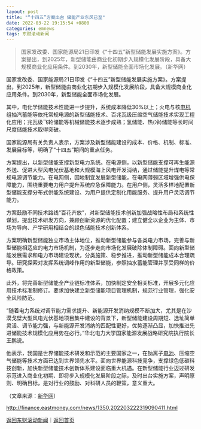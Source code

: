 ```yaml
---
layout: post
title: "“十四五”方案出台 储能产业东风已至"
date: 2022-03-22 19:15:54 +0800
categories: emnews
tags: 东财滚动新闻
---
```

> 国家发改委、国家能源局21日印发《“十四五”新型储能发展实施方案》。方案提出，到2025年，新型储能由商业化初期步入规模化发展阶段，具备大规模商业化应用条件。到2030年，新型储能全面市场化发展。（新华网）

<p>国家发改委、国家能源局21日印发《“十四五”新型储能发展实施方案》。方案提出，到2025年，新型储能由商业化初期步入规模化发展阶段，具备大规模商业化应用条件。到2030年，新型储能全面市场化发展。</p>
 <p>其中，电化学储能技术性能进一步提升，系统成本降低30%以上；火电与核<span id="bk_90.BK1030"><a href="http://quote.eastmoney.com/unify/r/90.BK1030" class="keytip" data-code="90,BK1030">电机</a></span><span id="bkquote_90.BK1030"></span>组抽汽蓄能等依托常规电源的新型储能技术、百兆瓦级压缩空气储能技术实现工程化应用；兆瓦级飞轮储能等机械储能技术逐步成熟；氢储能、热(冷)储能等长时间尺度储能技术取得突破。</p>
 <p>国家能源局有关负责人表示，方案涉及新型储能建设的成本、价格、机制、标准、发展目标等，明确了“十四五”期间的重点任务。</p>
 <p>方案提出，以新型储能支撑新型电力系统。在电源侧，以新型储能支撑可再生能源外送、促进大型风电光伏基地和大规模海上风电开发消纳，通过储能提升煤电等常规电源调节能力。在电网侧，因地制宜发展新型储能，在电网薄弱区域增强供电保障能力，围绕重要电力用户提升系统应急保障能力。在用户侧，灵活多样地配置新型储能支撑分布式供能系统建设、为用户提供定制化用能服务、提升用户灵活调节能力。</p>
 <p>方案鼓励不同技术路线“百花齐放”，对新型储能技术创新加强战略性布局和系统性谋划，提出技术研发方向，兼顾创新资源的优化配置；建立健全以企业为主体、市场为导向、产学研用相结合的绿色储能技术创新体系。</p>
 <p>方案明确新型储能独立市场主体地位，推动新型储能参与各类电力市场，完善与新型储能相适应的电力市场机制，为逐步走向市场化发展破除体制障碍。面向新型储能发展需求和电力市场建设现状，分类施策、稳步推进，推动新型储能成本合理疏导。研究探索对发挥系统调峰作用的新型储能，参照抽水蓄能管理并享受同样的价格政策。</p>
 <p>此外，将完善新型储能全产业链标准体系，加快制定安全相关标准，开展多元化应用技术标准制修订。要求加快建立新型储能项目管理机制，规范行业管理，强化安全风险防范。</p>
 <p>“随着电力系统对调节能力需求提升、新能源开发消纳规模不断加大，尤其是在沙漠戈壁大型风电光伏基地项目集中建设的背景下，新型储能建设周期短、选址简单灵活、调节能力强，与新能源开发消纳的匹配性更好，优势逐渐凸显，加快推进先进储能技术规模化应用势在必行。”华北电力大学国家能源发展战略研究院执行院长王鹏说。</p>
 <p>他表示，我国是世界储能技术研发和示范的主要国家之一，在钠离子<span id="bk_90.BK1033"><a href="http://quote.eastmoney.com/unify/r/90.BK1033" class="keytip" data-code="90,BK1033">电池</a></span><span id="bkquote_90.BK1033"></span>、压缩空气储能等技术方面已达到世界领先水平。面向世界能源科技竞争，支撑绿色低碳科技创新，加快新型储能技术创新体系建设面临重大机遇。在新型储能行业迈过研发示范进入商业化初期、即将步入规模化发展阶段之际，及时出台实施方案，声明原则、明确目标，是对行业的鼓励、对科研人员的鞭策，意义重大。</p><p class="em_media">（文章来源：<span id="stock_1.603888"><a href="http://quote.eastmoney.com/unify/r/1.603888" class="keytip" data-code="1,603888">新华网</a></span><span id="quote_1.603888"></span>）</p>

<http://finance.eastmoney.com/news/1350,202203222319090411.html>

[返回东财滚动新闻](//finews.withounder.com/emnews/)｜[返回首页](//finews.withounder.com/)